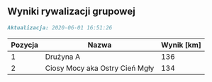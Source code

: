 ## Wyniki rywalizacji grupowej

```markdown
Aktualizacja: 2020-06-01 16:51:26
```

Pozycja | Nazwa | Wynik [km] |
------------ | -------------  | -------------
 1 |Drużyna A | 136 
 2 |Ciosy Mocy aka Ostry Cień Mgły | 134